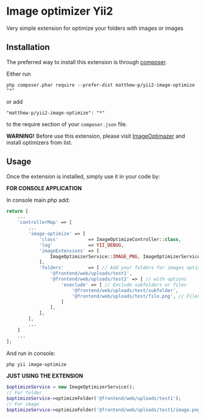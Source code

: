 Image optimizer Yii2
===========================
Very simple extension for optimize your folders with images or images

Installation
------------

The preferred way to install this extension is through [composer](http://getcomposer.org/download/).

Either run

```
php composer.phar require --prefer-dist matthew-p/yii2-image-optimize "*"
```

or add

```
"matthew-p/yii2-image-optimize": "*"
```

to the require section of your `composer.json` file.

**WARNING!** Before use this extension, please visit [ImageOptimazer](https://github.com/psliwa/image-optimizer#supported-optimizers) and install optimizers from list.

Usage
-----

Once the extension is installed, simply use it in your code by:

**FOR CONSOLE APPLICATION**

In console main.php add:
```php
return [
    ...
    'controllerMap' => [
        ...
        'image-optimize' => [
            'class'           => ImageOptimizeController::class,
            'log'             => YII_DEBUG,
            'imageExtensions' => [
                ImageOptimizerService::IMAGE_PNG, ImageOptimizerService::IMAGE_JPG, ImageOptimizerService::IMAGE_JPEG,
            ],
            'folders'         => [ // Add your folders for images optimize
                '@frontend/web/uploads/test1',
                '@frontend/web/uploads/test2' => [ // with options
                    'execlude' => [ // Exclude subfolders or files
                        '@frontend/web/uploads/test/subfolder', 
                        '@frontend/web/uploads/test/file.png', // Filename WITH PATH
                    ]
                ],
            ],
        ],
        ...
    ]
    ...
];
```

And run in console:
```bash
php yii image-optimize
```

**JUST USING THE EXTENSION**

```php
$optimizeService = new ImageOptimizerService();
// For folder
$optimizeService->optimizeFolder('@frontend/web/uploads/test1');
// For image
$optimizeService->optimizeFolder('@frontend/web/uploads/test1/image.png');
```